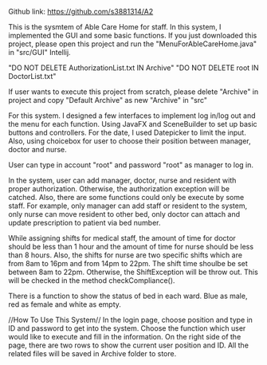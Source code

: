 Github link: https://github.com/s3881314/A2

This is the sysmtem of Able Care Home for staff. In this system, I implemented the GUI and some basic functions. If you just downloaded this project, please open this project and run the "MenuForAbleCareHome.java" in "src/GUI" Intellij.

"DO NOT DELETE AuthorizationList.txt IN Archive"
"DO NOT DELETE root IN DoctorList.txt"

If user wants to execute this project from scratch, please delete "Archive" in project and copy "Default Archive" as new "Archive" in "src"

For this system. I designed a few interfaces to implement log in/log out and the menu for each function. Using JavaFX and SceneBuilder to set up basic buttons and controllers. For the date, I used Datepicker to limit the input. Also, using choicebox for user to choose their position between manager, doctor and nurse.

User can type in account "root" and password "root" as manager to log in.

In the system, user can add manager, doctor, nurse and resident with proper authorization. Otherwise, the authorization exception will be catched. Also, there are some functions could only be execute by some staff. For example, only manager can add staff or resident to the system, only nurse can move resident to other bed, only doctor can attach and update prescription to patient via bed number.

While assigning shifts for medical staff, the amount of time for doctor should be less than 1 hour and the amount of time for nurse should be less than 8 hours. Also, the shifts for nurse are two specific shifts which are from 8am to 16pm and from 14pm to 22pm. The shift time shoulbe be set between 8am to 22pm. Otherwise, the ShiftException will be throw out. This will be checked in the method checkCompliance().

There is a function to show the status of bed in each ward. Blue as male, red as female and white as empty.

//How To Use This System//
In the login page, choose position and type in ID and password to get into the system. Choose the function which user would like to execute and fill in the information. On the right side of the page, there are two rows to show the current user position and ID. All the related files will be saved in Archive folder to store.
